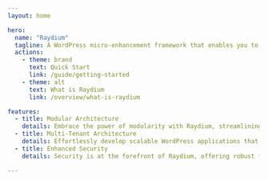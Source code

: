 ```yaml
---
layout: home

hero:
  name: "Raydium"
  tagline: A WordPress micro-enhancement framework that enables you to swiftly architect robust and elegant web solutions.
  actions:
    - theme: brand
      text: Quick Start
      link: /guide/getting-started
    - theme: alt
      text: What is Raydium
      link: /overview/what-is-raydium

features:
  - title: Modular Architecture
    details: Embrace the power of modularity with Raydium, streamlining your development process and ensuring your codebase remains clean and maintainable.
  - title: Multi-Tenant Architecture
    details: Effortlessly develop scalable WordPress applications that support multiple tenants from a single installation, providing customized experiences for each.
  - title: Enhanced Security
    details: Security is at the forefront of Raydium, offering robust features designed to protect your WordPress sites against common vulnerabilities.

---
```

